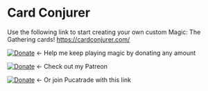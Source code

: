 # Card Conjurer
Use the following link to start creating your own custom Magic: The Gathering cards!
https://cardconjurer.com/


[![Donate](https://img.shields.io/badge/Donate-PayPal-blue.svg?longCache=true&style=popout)](https://www.paypal.me/kyleburtondonate
) ← Help me keep playing magic by donating any amount

[![Donate](https://img.shields.io/badge/Donate-Patreon-orange.svg?longCache=true&style=popout)](https://www.patreon.com/KyleBurton) ← Check out my Patreon

[![Donate](https://img.shields.io/badge/Join-PucaTrade-purple.svg?longCache=true&style=popout)](https://pucatrade.com/invite/gift/186748) ← Or join Pucatrade with this link
